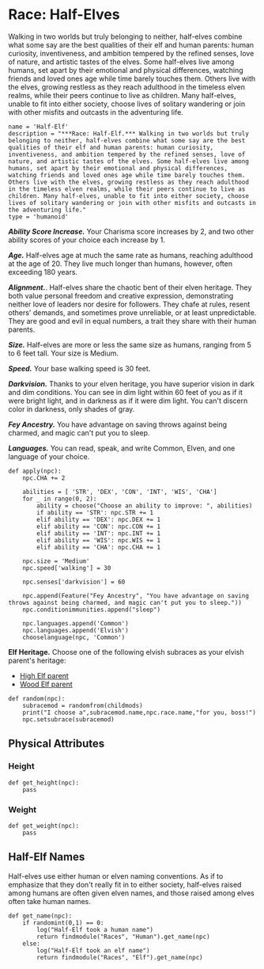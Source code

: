 # Race: Half-Elves
Walking in two worlds but truly belonging to neither, half-elves combine what some say are the best qualities of their elf and human parents: human curiosity, inventiveness, and ambition tempered by the refined senses, love of nature, and artistic tastes of the elves. Some half-elves live among humans, set apart by their emotional and physical differences, watching friends and loved ones age while time barely touches them. Others live with the elves, growing restless as they reach adulthood in the timeless elven realms, while their peers continue to live as children. Many half-elves, unable to fit into either society, choose lives of solitary wandering or join with other misfits and outcasts in the adventuring life.

```
name = 'Half-Elf'
description = "***Race: Half-Elf.*** Walking in two worlds but truly belonging to neither, half-elves combine what some say are the best qualities of their elf and human parents: human curiosity, inventiveness, and ambition tempered by the refined senses, love of nature, and artistic tastes of the elves. Some half-elves live among humans, set apart by their emotional and physical differences, watching friends and loved ones age while time barely touches them. Others live with the elves, growing restless as they reach adulthood in the timeless elven realms, while their peers continue to live as children. Many half-elves, unable to fit into either society, choose lives of solitary wandering or join with other misfits and outcasts in the adventuring life."
type = 'humanoid'
```

***Ability Score Increase.*** Your Charisma score increases by 2, and two other ability scores of your choice each increase by 1.

***Age.*** Half-elves age at much the same rate as humans, reaching adulthood at the age of 20. They live much longer than humans, however, often exceeding 180 years.

***Alignment.***. Half-elves share the chaotic bent of their elven heritage. They both value personal freedom and creative expression, demonstrating neither love of leaders nor desire for followers. They chafe at rules, resent others' demands, and sometimes prove unreliable, or at least unpredictable. They are good and evil in equal numbers, a trait they share with their human parents.

***Size.*** Half-elves are more or less the same size as humans, ranging from 5 to 6 feet tall. Your size is Medium.

***Speed.*** Your base walking speed is 30 feet.

***Darkvision.*** Thanks to your elven heritage, you have superior vision in dark and dim conditions. You can see in dim light within 60 feet of you as if it were bright light, and in darkness as if it were dim light. You can't discern color in darkness, only shades of gray.

***Fey Ancestry.*** You have advantage on saving throws against being charmed, and magic can't put you to sleep.

***Languages.*** You can read, speak, and write Common, Elven, and one language of your choice.

```
def apply(npc):
    npc.CHA += 2

    abilities = [ 'STR', 'DEX', 'CON', 'INT', 'WIS', 'CHA']
    for _ in range(0, 2):
        ability = choose("Choose an ability to improve: ", abilities)
        if ability == 'STR': npc.STR += 1
        elif ability == 'DEX': npc.DEX += 1
        elif ability == 'CON': npc.CON += 1
        elif ability == 'INT': npc.INT += 1
        elif ability == 'WIS': npc.WIS += 1
        elif ability == 'CHA': npc.CHA += 1

    npc.size = 'Medium'
    npc.speed['walking'] = 30

    npc.senses['darkvision'] = 60

    npc.append(Feature("Fey Ancestry", "You have advantage on saving throws against being charmed, and magic can't put you to sleep."))
    npc.conditionimmunities.append("sleep")

    npc.languages.append('Common')
    npc.languages.append('Elvish')
    chooselanguage(npc, 'Common')
```

**Elf Heritage.** Choose one of the following elvish subraces as your elvish parent's heritage:

  * [High Elf parent](High.md)
  * [Wood Elf parent](Wood.md)

```
def random(npc):
    subracemod = randomfrom(childmods)
    print("I choose a",subracemod.name,npc.race.name,"for you, boss!")
    npc.setsubrace(subracemod)
```

## Physical Attributes

### Height

```
def get_height(npc):
    pass
```

### Weight

```
def get_weight(npc):
    pass
```

## Half-Elf Names
Half-elves use either human or elven naming conventions. As if to emphasize that they don't really fit in to either society, half-elves raised among humans are often given elven names, and those raised among elves often take human names.

```
def get_name(npc):
    if randomint(0,1) == 0:
        log("Half-Elf took a human name")
        return findmodule("Races", "Human").get_name(npc)
    else:
        log("Half-Elf took an elf name")
        return findmodule("Races", "Elf").get_name(npc)
```
